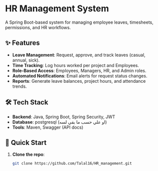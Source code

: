 # HR Management System

A Spring Boot-based system for managing employee leaves, timesheets, permissions, and HR workflows.

## ✨ Features
- **Leave Management**: Request, approve, and track leaves (casual, annual, sick).
- **Time Tracking**: Log hours worked per project and Employees.
- **Role-Based Access**: Employees, Managers, HR, and Admin roles.
- **Automated Notifications**: Email alerts for request status changes.
- **Reports**: Generate leave balances, project hours, and attendance trends.

## 🛠️ Tech Stack
- **Backend**: Java, Spring Boot, Spring Security, JWT
- **Database**: postgresql (او علي حسب ما بقي لسه)
- **Tools**: Maven, Swagger (API docs)

## 🚀 Quick Start
1. **Clone the repo**:
   ```bash
   git clone https://github.com/Talal16/HR_management.git
